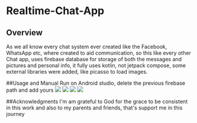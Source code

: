 # Realtime-Chat-App

## Overview
As we all know every chat system ever created like the Facebook, WhatsApp etc, where created to aid communication,
so this like every other Chat app, uses firebase database for storage of both the messages and pictures and personal info,
it fully uses kotlin, not jetpack compose, some external libraries were added, like picasso to load images.

##Usage and Manual
Run on Android studio, delete the previous firebase path and add yours
![](app/src/main/res/drawable-v24/screenshot1.jpg)
![](app/src/main/res/drawable-v24/screenshsot2.jpg)
![](app/src/main/res/drawable-v24/screenshot3.jpg)
![](app/src/main/res/drawable-v24/screenshot4.jpg)

##Acknowledgments
I'm am grateful to God for the grace to be consistent in this work and also to my parents and friends, that's 
support me in this journey